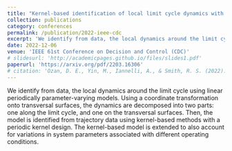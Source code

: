 ```yaml
---
title: "Kernel-based identification of local limit cycle dynamics with linear periodically parameter-varying models"
collection: publications
category: conferences
permalink: /publication/2022-ieee-cdc
excerpt: 'We identify from data, the local dynamics around the limit cycle using linear periodically parameter-varying models. Using a coordinate transformation onto transversal surfaces, the dynamics are decomposed into two parts: one along the limit cycle, and one on the transversal surfaces. Then, the model is identified from trajectory data using kernel-based methods with a periodic kernel design. The kernel-based model is extended to also account for variations in system parameters associated with different operating conditions.'
date: 2022-12-06
venue: 'IEEE 61st Conference on Decision and Control (CDC)'
# slidesurl: 'http://academicpages.github.io/files/slides1.pdf'
paperurl: 'https://arxiv.org/pdf/2203.16306'
# citation: 'Ozan, D. E., Yin, M., Iannelli, A., & Smith, R. S. (2022). Kernel-Based Identification of Local Limit Cycle Dynamics with Linear Periodically Parameter-Varying Models. In 2022 IEEE 61st Conference on Decision and Control (CDC) (pp. 221-226). IEEE.'
---
```


We identify from data, the local dynamics around the limit cycle using linear periodically parameter-varying models. Using a coordinate transformation onto transversal surfaces, the dynamics are decomposed into two parts: one along the limit cycle, and one on the transversal surfaces. Then, the model is identified from trajectory data using kernel-based methods with a periodic kernel design. The kernel-based model is extended to also account for variations in system parameters associated with different operating conditions.